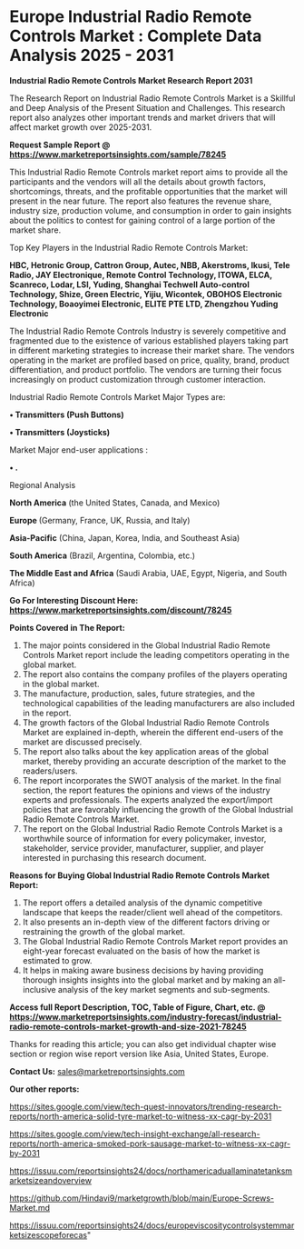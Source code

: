 # Europe Industrial Radio Remote Controls Market : Complete Data Analysis 2025 - 2031

<strong>Industrial Radio Remote Controls Market Research Report 2031</strong>

The Research Report on Industrial Radio Remote Controls Market is a Skillful and Deep Analysis of the Present Situation and Challenges. This research report also analyzes other important trends and market drivers that will affect market growth over 2025-2031.

<strong>Request Sample Report @ <a href=https://www.marketreportsinsights.com/sample/78245>https://www.marketreportsinsights.com/sample/78245</a></strong>

This Industrial Radio Remote Controls market report aims to provide all the participants and the vendors will all the details about growth factors, shortcomings, threats, and the profitable opportunities that the market will present in the near future. The report also features the revenue share, industry size, production volume, and consumption in order to gain insights about the politics to contest for gaining control of a large portion of the market share.

Top Key Players in the Industrial Radio Remote Controls Market:

<strong>HBC, Hetronic Group, Cattron Group, Autec, NBB, Akerstroms, Ikusi, Tele Radio, JAY Electronique, Remote Control Technology, ITOWA, ELCA, Scanreco, Lodar, LSI, Yuding, Shanghai Techwell Auto-control Technology, Shize, Green Electric, Yijiu, Wicontek, OBOHOS Electronic Technology, Boaoyimei Electronic, ELITE PTE LTD, Zhengzhou Yuding Electronic</strong>

The Industrial Radio Remote Controls Industry is severely competitive and fragmented due to the existence of various established players taking part in different marketing strategies to increase their market share. The vendors operating in the market are profiled based on price, quality, brand, product differentiation, and product portfolio. The vendors are turning their focus increasingly on product customization through customer interaction.

Industrial Radio Remote Controls Market Major Types are:

<strong>• Transmitters (Push Buttons)

• Transmitters (Joysticks)</strong>

Market Major end-user applications :

<strong>• .</strong>

Regional Analysis

</u><strong><b>North America</b></strong> (the United States, Canada, and Mexico)

<strong><b>Europe </b></strong>(Germany, France, UK, Russia, and Italy)

<strong><b>Asia-Pacific</b></strong> (China, Japan, Korea, India, and Southeast Asia)

<strong><b>South America</b></strong> (Brazil, Argentina, Colombia, etc.)

<strong><b>The Middle East and Africa</b></strong> (Saudi Arabia, UAE, Egypt, Nigeria, and South Africa)

<strong>Go For Interesting Discount Here: <a href=https://www.marketreportsinsights.com/discount/78245>https://www.marketreportsinsights.com/discount/78245</a></strong>

<strong>Points Covered in The Report:</strong>
<ol>
  <li>The major points considered in the Global Industrial Radio Remote Controls Market report include the leading competitors operating in the global market.</li>
  <li>The report also contains the company profiles of the players operating in the global market.</li>
  <li>The manufacture, production, sales, future strategies, and the technological capabilities of the leading manufacturers are also included in the report.</li>
  <li>The growth factors of the Global Industrial Radio Remote Controls Market are explained in-depth, wherein the different end-users of the market are discussed precisely.</li>
  <li>The report also talks about the key application areas of the global market, thereby providing an accurate description of the market to the readers/users.</li>
  <li>The report incorporates the SWOT analysis of the market. In the final section, the report features the opinions and views of the industry experts and professionals. The experts analyzed the export/import policies that are favorably influencing the growth of the Global Industrial Radio Remote Controls Market.</li>
  <li>The report on the Global Industrial Radio Remote Controls Market is a worthwhile source of information for every policymaker, investor, stakeholder, service provider, manufacturer, supplier, and player interested in purchasing this research document.</li>
</ol>
<strong>Reasons for Buying Global Industrial Radio Remote Controls Market Report:</strong>

<ol>
  <li>The report offers a detailed analysis of the dynamic competitive landscape that keeps the reader/client well ahead of the competitors.</li>
  <li>It also presents an in-depth view of the different factors driving or restraining the growth of the global market.</li>
  <li>The Global Industrial Radio Remote Controls Market report provides an eight-year forecast evaluated on the basis of how the market is estimated to grow.</li>
  <li>It helps in making aware business decisions by having providing thorough insights insights into the global market and by making an all-inclusive analysis of the key market segments and sub-segments.</li>
</ol>
<strong>Access full Report Description, TOC, Table of Figure, Chart, etc. @ <a href=https://www.marketreportsinsights.com/industry-forecast/industrial-radio-remote-controls-market-growth-and-size-2021-78245>https://www.marketreportsinsights.com/industry-forecast/industrial-radio-remote-controls-market-growth-and-size-2021-78245</a></strong>


Thanks for reading this article; you can also get individual chapter wise section or region wise report version like Asia, United States, Europe.

<strong>Contact Us:</strong>
sales@marketreportsinsights.com

<strong>Our other reports:</strong>

<a href=https://sites.google.com/view/tech-quest-innovators/trending-research-reports/north-america-solid-tyre-market-to-witness-xx-cagr-by-2031>https://sites.google.com/view/tech-quest-innovators/trending-research-reports/north-america-solid-tyre-market-to-witness-xx-cagr-by-2031</a>

<a href=https://sites.google.com/view/tech-insight-exchange/all-research-reports/north-america-smoked-pork-sausage-market-to-witness-xx-cagr-by-2031>https://sites.google.com/view/tech-insight-exchange/all-research-reports/north-america-smoked-pork-sausage-market-to-witness-xx-cagr-by-2031</a>

<a href=https://issuu.com/reportsinsights24/docs/northamericaduallaminatetanksmarketsizeandoverview>https://issuu.com/reportsinsights24/docs/northamericaduallaminatetanksmarketsizeandoverview</a>

<a href=https://github.com/Hindavi9/marketgrowth/blob/main/Europe-Screws-Market.md>https://github.com/Hindavi9/marketgrowth/blob/main/Europe-Screws-Market.md</a>

<a href=https://issuu.com/reportsinsights24/docs/europeviscositycontrolsystemmarketsizescopeforecas>https://issuu.com/reportsinsights24/docs/europeviscositycontrolsystemmarketsizescopeforecas</a>"
